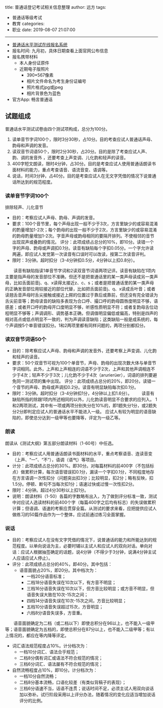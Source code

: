 title: 普通话登记考试相关信息整理
author: 远方
tags:
  - 普通话等级考试
  - 教育
categories:
  - 职业
date: 2019-08-07 21:07:00
---
- [普通话水平测试在线报名系统](http://bjbm.cltt.org/pscweb/index.html)
- 报名时间: 九月初，具体日期查看上面官网公布信息
- 报名携带材料
  - 本人身份证原件
  - 近期电子版照片
    - 390*567像素
    - 相片文件命名为考生身份证编号
    - 照片格式jpg或jpeg
    - 相片背景色为蓝色
- 官方App: 畅言普通话

## 试题组成
普通话水平测试试卷由四个测试项构成，总分为100分。
1. 读单音节字词100个，限时3分30秒，占10分。目的考查应试人普通话声母、韵母和声调的发音。
2. 读双音节词语50个，限时2分30秒，占20分。目的是除了考查应试人声、韵、调的发音外 ，还要考查上声变调、儿化韵和轻声的读音。
3. 400字短文朗读，限时4分钟，占30分。目的是考查应试人使用普通话朗读书面材料的能力，重点考查语音、语流音变、语调等。
4. 说话，时间3分钟，占40分。目的是考查应试人在无文字凭借的情况下说普通话所达到的规范程度。

### 读单音节字词100个
排除轻声、儿化音节
- 目的：考察应试人声母、韵母、声调的发音。
- 要求：100个音节里，每个声母出现一般不少于3次，方言里缺少的或容易混淆的酌量增加1-2次；每个韵母的出现一般不少于2次，方言里缺少的或容易混淆的韵母酌量增加1-2次。字音声母或韵母相同的要隔开排列。不使相邻的音节出现双声或叠韵的情况。
评分：此项成绩占总分的10%，即10分。读错一个字的声母、韵母或声调扣0.1分。读音有缺陷每个字扣0.05分。一个字允许读两遍，即应试人发觉第一次读音有口误时可以改读，按第二次读音评判。
- 限时：3分钟。超时扣分（3-4分钟扣0.5分，4分钟以上扣0.8分）。

&emsp;&emsp;读音有缺陷指读1单音节字词和2读双音节词语两项记评。读音有缺陷在1项内主要是指声母的发音部位不准确，但还不是把普通话里的某一类声母读成另一类声母，比如舌面前音j、q、x读得太接近z、c、s；或者是把普通话里的某一类声母的正确发音部位用较接近的部位代替，比如把舌面前音j、q、x读成舌叶音；或者读翘舌音声母时舌尖接触或接近上腭的位置过于靠后或靠前，但还没有完全错读为舌尖前音等；韵母读音的缺陷多表现为合口呼、撮口呼的韵母圆唇度明显不够，语感差；或者开口呼的韵母开口度明显不够，听感性质明显不符；或者复韵母舌位动程明显不够等；声调调形、调势基本正确，但调值明显偏低或偏高，特别是四声的相对高点或低点明显不一致的，判为声调读音缺陷；这类缺陷一般是成系统的，每个声调按5个单音错误扣分。1和2两项里都有同样问题的，两项分别都扣分。
### 读双音节词语50个
- 目的：除考察应试人声母、韵母和声调的发音外，还要考察上声变调、儿化韵和轻声的读音。
- 要求：50个双音节可视为100个单音节，声母、韵母的出现次数大体与单音节字词相同。此外，上声和上声相连的词语不少于2次，上声和其他声调相连不少于4次；轻声不少于3次；儿化韵不少于4次（arurierüer），词语的排列要避免同一测试项的集中出现。
评分：此项成绩占总分的20%，即20分。读错一个音节的声母、韵母或声调扣0.2分。读音有明显缺陷每次扣0.1分。
- 限时：3分钟。超时扣分（3-4分钟扣1分，4分钟以上扣1.6分）。
&emsp;&emsp;读音有缺陷所指的除跟1项内所述相同的以外，儿化韵读音明显不合要求的应列入。
1和2两项测试，其中有一项或两项分别失分在10%的，即1题失分1分，或2题失分2分即判定应试人的普通话水平不能进入一级。
应试人有较为明显的语音缺陷的，即使总分达到一级甲等也要降等，评定为一级乙等。
### 朗读
朗读从《测试大纲》第五部分朗读材料（1-60号）中任选。
- 目的：考察应试人用普通话朗读书面材料的水平，重点考察语音、连读音变（上声、“一”、“不”），语调（语气）等项目。
- 计分：此项成绩占总分的30%。即30分。对每篇材料的前400字（不包括标点）做累积计算，每次语音错误扣0.1分，漏读一个字扣0.1分，不同程度地存在方言语调一次性扣分（问题突出扣3分；比较明显，扣2分；略有反映，扣1.5分。停顿、断句不当每次扣1分；语速过快或过慢一次性扣2分。
- 限时：4分钟。超过4分30秒以上扣1分。
- 说明：朗读材料（1-50）各篇的字数略有出入，为了做到评分标准一致，测试中对应试人选读材料的前400个字（每篇400字之后均有标志）的失误做累积计算；但语调、语速的考察应贯穿全篇。从测试的要求来看，应把提供应试人做练习的50篇作品作为一个整体，应试前通过练习全面掌握。
### 说话
- 目的：考察应试人在没有文字凭借的情况下，说普通话的能力和所能达到的规范程度。以单向说话为主，必要时辅以主试人和应试人的双向对话。单向对话：应试人根据抽签确定的话题，说4分钟（不得少于3分钟，说满4分钟主试人应请应试人停止）。
- 评分：此项成绩占总分的40%，即40分。其中包括：
  - 语音面貌占20%，即20分。其中档次为：
    - 一档20分语音标准；
    - 二档18分语音失误在10次以下，有方音不明显；
    - 三档16分语音失误在10次以下，但方音比较明显；或方音不明显，但语音失误大致在10次-15次之间；
    - 四档14分语音失误在10次-15次之间，方音比较明显；
    - 五档10分语音失误超过15次，方音明显；
    - 六档8分语音失误多，方音重。

&emsp;&emsp;语音面貌确定为二档（或二档以下）即使总积分在96以上，也不能入一级甲等；语音面貌确定为五档的，即使总积分在87分以上，也不能入二级甲等；有以上情况的，都应在等内降等评定。

- 词汇语法规范程度占10%。计分档次为：
  - 一档10分词汇、语法合乎规范；
  - 二档8分偶有词汇或语法不符合规范的情况；
  - 三档6分词汇、语法屡有不符合规范的情况；
- 自然流畅程度占10%，即10分。计分档次为：
  - 一档10分自然流畅；
  - 二档8分基本流畅，口语化较差（有类似背稿子的表现）；
  - 三档6分语速不当，话语不连贯；说话时间不足，必须主试人用双向谈话加以弥补。试行阶段采用以上评分办法，随着情况的变化应适当增加说话评分的比例。